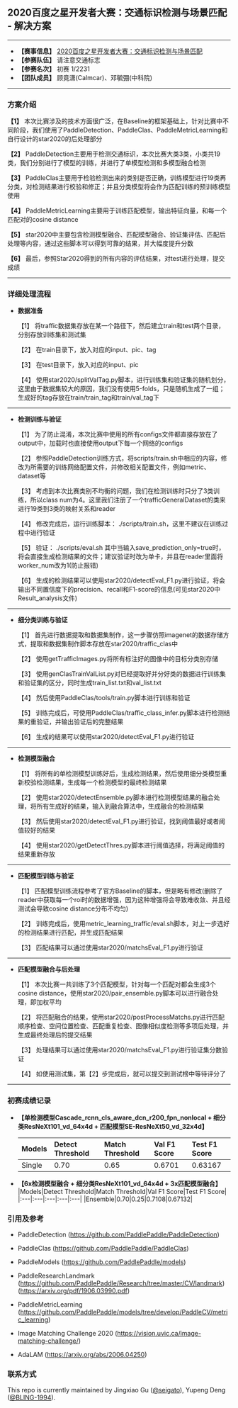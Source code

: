 ## 2020百度之星开发者大赛：交通标识检测与场景匹配 - 解决方案
****************************************************************************************************************************************
- **【赛事信息】** [2020百度之星开发者大赛：交通标识检测与场景匹配](https://aistudio.baidu.com/aistudio/competition/detail/39)
- **【参赛队伍】** 请注意交通标志    
- **【参赛名次】** 初赛 1/2231    
- **【团队成员】** 顾竟潇(Calmcar)、邓毓弸(中科院)

****************************************************************************************************************************************
### 方案介绍
  **【1】** 本次比赛涉及的技术方面很广泛，在Baseline的框架基础上，针对比赛中不同阶段，我们使用了PaddleDetection、PaddleClas、PaddleMetricLearning和自行设计的star2020的后处理部分    
    
  **【2】** PaddleDetection主要用于检测交通标识，本次比赛大类3类，小类共19类，我们分别进行了模型的训练，并进行了单模型检测和多模型融合检测  
    
  **【3】** PaddleClas主要用于检验检测出来的类别是否正确，训练模型进行19类再分类，对检测结果进行校验和修正；并且分类模型将会作为匹配训练的预训练模型使用  
    
  **【4】** PaddleMetricLearning主要用于训练匹配模型，输出特征向量，和每一个匹配对的cosine distance
    
  **【5】** star2020中主要包含检测模型融合、匹配模型融合、验证集评估、匹配后处理等内容，通过这些脚本可以得到可靠的结果，并大幅度提升分数      
    
  **【6】** 最后，参照Star2020得到的所有内容的评估结果，对test进行处理，提交成绩        
  
****************************************************************************************************************************************

### 详细处理流程 
  - **数据准备**        
  
    【1】 将traffic数据集存放在某一个路径下，然后建立train和test两个目录，分别存放训练集和测试集     

    【2】 在train目录下，放入对应的input、pic、tag

    【3】 在test目录下，放入对应的input、pic

    【4】 使用star2020/splitValTag.py脚本，进行训练集和验证集的随机划分，这里由于数据集较大的原因，我们没有使用5-folds，只是随机生成了一组；生成好的tag存放在train/train_tag和train/val_tag下  
    
****************************************************************************************************************************************

  - **检测训练与验证**  
  
    【1】 为了防止混淆，本次比赛中使用的所有configs文件都直接存放在了output中，加载时也直接使用output下每一个网络的configs       
    
    【2】 参照PaddleDetection训练方式，将scripts/train.sh中相应的内容，修改为所需要的训练网络配置文件，并修改相关配置文件，例如metric、dataset等       
    
    【3】 考虑到本次比赛类别不均衡的问题，我们在检测训练时只分了3类训练，所以class num为4。这里我们注册了一个trafficGeneralDataset的类来进行19类到3类的映射关系和reader     
    
    【4】 修改完成后，运行训练脚本： ./scripts/train.sh，这里不建议在训练过程中进行验证        
    
    【5】 验证： ./scripts/eval.sh 其中当输入save_prediction_only=true时，将会直接生成检测结果的文件；建议验证时改为单卡，并且在reader里面将worker_num改为1(防止报错)     
    
    【6】 生成的检测结果可以使用star2020/detectEval_F1.py进行验证，将会输出不同置信度下的precision、recall和F1-score的信息(可见star2020中Result_analysis文件)      
    
****************************************************************************************************************************************    

  - **细分类训练与验证**  

    【1】 首先进行数据提取和数据集制作，这一步骤仿照imagenet的数据存储方式，提取和数据集制作脚本存放在star2020/traffic_clas中    
    
    【2】 使用getTrafficImages.py将所有标注好的图像中的目标分类别存储 
    
    【3】 使用genClasTrainValList.py对已经提取好并分好类的数据进行训练集和验证集的区分，同时生成train_list.txt和val_list.txt       
    
    【4】 然后使用PaddleClas/tools/train.py脚本进行训练和验证      
    
    【5】 训练完成后，可使用PaddleClas/traffic_class_infer.py脚本进行检测结果的重验证，并输出验证后的完整结果      
    
    【6】 生成的结果可以使用star2020/detectEval_F1.py进行验证      
    
****************************************************************************************************************************************    

  - **检测模型融合**  
  
    【1】 将所有的单检测模型训练好后，生成检测结果，然后使用细分类模型重新校验检测结果，生成每一个检测模型的最终检测结果     
    
    【2】 使用star2020/detectEnsemble.py脚本进行检测模型结果的融合处理，将所有生成好的结果，输入到融合算法中，生成融合的检测结果        
    
    【3】 然后使用star2020/detectEval_F1.py进行验证，找到阈值最好或者阈值较好的结果       
    
    【4】 使用star2020/getDetectThres.py脚本进行阈值选择，将满足阈值的结果重新存放       
    
****************************************************************************************************************************************        

  - **匹配模型训练与验证**  
  
    【1】 匹配模型训练流程参考了官方Baseline的脚本，但是略有修改(删除了reader中获取每一个roi时的数据增强，因为这种增强将会导致难收敛、并且经测试会导致cosine distance分布不均匀)       
    
    【2】 训练完成后，使用metric_learning_traffic/eval.sh脚本，对上一步选好的检测结果进行匹配，并生成匹配结果   
    
    【3】 匹配结果可以通过使用star2020/matchsEval_F1.py进行验证     
    
****************************************************************************************************************************************            
 
  - **匹配模型融合与后处理**  
  
    【1】 本次比赛一共训练了3个匹配模型，针对每一个匹配对都会生成3个cosine distance，使用star2020/pair_ensemble.py脚本可以进行融合处理，即加权平均       
    
    【2】 将匹配融合的结果，使用star2020/postProcessMatchs.py进行匹配顺序检查、空间位置检查、匹配重复检查、图像相似度检测等多项后处理，并生成最终处理后的提交结果      
    
    【3】 处理结果可以通过使用star2020/matchsEval_F1.py进行验证集分数验证        
    
    【4】 如使用测试集，第【2】步完成后，就可以提交到测试榜中等待评分了     

****************************************************************************************************************************************          
    
### 初赛成绩记录
- **【单检测模型Cascade_rcnn_cls_aware_dcn_r200_fpn_nonlocal + 细分类ResNeXt101_vd_64x4d + 匹配模型SE-ResNeXt50_vd_32x4d】**  
  
  |Models|Detect Threshold|Match Threshold|Val F1 Score|Test F1 Score|
  |:---|:---|:---|:---|:---|
  |Single|0.70|0.65|0.6701|0.63167|


- **【6x检测模型融合 + 细分类ResNeXt101_vd_64x4d + 3x匹配模型融合】** 
  |Models|Detect Threshold|Match Threshold|Val F1 Score|Test F1 Score|
  |:---|:---|:---|:---|:---|
  |Ensemble|0.70|0.25|0.7108|0.67132|

### 引用及参考
- PaddleDetection (https://github.com/PaddlePaddle/PaddleDetection)      

- PaddleClas (https://github.com/PaddlePaddle/PaddleClas)        

- PaddleModels (https://github.com/PaddlePaddle/models)      

- PaddleResearchLandmark (https://github.com/PaddlePaddle/Research/tree/master/CV/landmark) (https://arxiv.org/pdf/1906.03990.pdf)     

- PaddleMetricLearning (https://github.com/PaddlePaddle/models/tree/develop/PaddleCV/metric_learning)       

- Image Matching Challenge 2020 (https://vision.uvic.ca/image-matching-challenge/)      

- AdaLAM (https://arxiv.org/abs/2006.04250)


### 联系方式
This repo is currently maintained by Jingxiao Gu ([@seigato](https://github.com/gujingxiao)), Yupeng Deng ([@BLING-1994](https://github.com/BLING-1994)).

